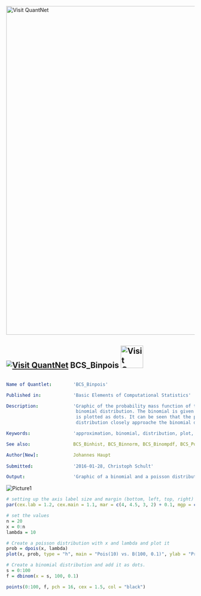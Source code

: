 
[<img src="https://github.com/QuantLet/Styleguide-and-FAQ/blob/master/pictures/banner.png" width="880" alt="Visit QuantNet">](http://quantlet.de/index.php?p=info)

## [<img src="https://github.com/QuantLet/Styleguide-and-Validation-procedure/blob/master/pictures/qloqo.png" alt="Visit QuantNet">](http://quantlet.de/) **BCS_Binpois** [<img src="https://github.com/QuantLet/Styleguide-and-Validation-procedure/blob/master/pictures/QN2.png" width="60" alt="Visit QuantNet 2.0">](http://quantlet.de/d3/ia)

```yaml

Name of Quantlet:        'BCS_Binpois'

Published in:            'Basic Elements of Computational Statistics'

Description:             'Graphic of the probability mass function of the poission distribution vs.
                          binomial distribution. The binomial is given by bars, while the binomial distr.
                          is plotted as dots. It can be seen that the poisson as well as the binomial
                          distribution closely approache the binomial distribution for the specified values.'

Keywords:                'approximation, binomial, distribution, plot, poisson, visualization'

See also:                BCS_Binhist, BCS_Binnorm, BCS_Binompdf, BCS_Poispdf

Author[New]:             Johannes Haupt
  
Submitted:               '2016-01-28, Christoph Schult'

Output:                  'Graphic of a binomial and a poisson distribution that approach the normal distribution'
```

![Picture1](BCS_Binpois.png)


```r
# setting up the axis label size and margin (bottom, left, top, right)
par(cex.lab = 1.2, cex.main = 1.1, mar = c(4, 4.5, 3, 2) + 0.1, mgp = c(2.9, 1, 0))

# set the values
n = 20
x = 0:n
lambda = 10

# Create a poisson distribution with x and lambda and plot it
prob = dpois(x, lambda)
plot(x, prob, type = "h", main = "Pois(10) vs. B(100, 0.1)", ylab = "Probability", ylim = c(0, 0.15))

# Create a binomial distribution and add it as dots.
s = 0:100
f = dbinom(x = s, 100, 0.1)

points(0:100, f, pch = 16, cex = 1.5, col = "black")
```
